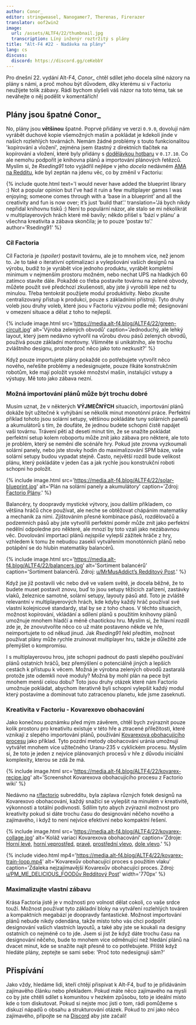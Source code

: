 ```yaml
---
author: Conor_
editor: stringweasel, Nanogamer7, Therenas, Firerazer
translator: oof2win2
image: 
  url: /assets/ALTF4/22/thumbnail.jpg
  transcription: Líný inženýr roztržitý s plány
title: "Alt-F4 #22 - Nadávka na plány"
lang: cs
discuss:
  discord: https://discord.gg/ceKebbY
---
```


Pro dnešní 22. vydání Alt-F4, *Conor_* chtěl sdílet jeho docela silné názory na plány s námi, a proč mohou být důvodem, díky kterému si v Factoriu neužijete tolik zábavy. Rádi bychom slyšeli váš názor na toto téma, tak se neváhejte o něj podělit v komentářích! 

## Plány jsou špatné <author>Conor_</author>

No, plány jsou **většinou** špatné. Poprvé přidány ve verzi `0.9.0`, dovolují nám vyrábět duchové kopie všemožných mašin a pokládat je kdekoli jinde v našich rozlehlých továrnách. Nemám žádné problémy s touto funkcionalitou 'kopírování a vložení', zejména jsem štastný z direktních tlačítek na kopírování a vložení, které byly přidány s [dodělávkou hotbaru](https://www.factorio.com/blog/post/fff-278) v `0.17.10`. Co ale nemohu podpořit je knihovna plánů a importování plánových řetězců. Myslím si, že *Rseding91* toto vyjádřil nejlépe v jeho *docela* nedávném [AMA na Redditu](https://www.reddit.com/r/factorio/comments/in5d3i/developer_technicaloriented_ama/g45d2t3/?context=1), kde byl zeptán na jdenu věc, co by změnil v Factoriu:

{% include quote.html text='I would never have added the blueprint library :) Not a popular opinion but I’ve had it ruin a few multiplayer games I was enjoying; someone comes through with a ’base in a blueprint’ and all the creativity and fun is now over; it’s just ’build that’.' translation='Já bych nikdy nepřidal knihovnu tisků :) Není to populární názor, ale stalo se mi několikrát v multiplayerových hrách které mě bavily; někdo přišel s ’bází v plánu’ a všechna kreativita a zábava skončila; je to pouze ’postav to’.' author='Rseding91' %}

### Cíl Factoria

Cíl Factoria je *(spoiler)* postavit továrnu, ale je to mnohem více, než jenom to. Je to také o iterativní optimalizaci a vylepšování vašich designů na výrobu, budiž to je vyrábět více jednoho produktu, vyrábět kompletní minimum v nejmenším prostoru možném, nebo nechat UPS na hladkých 60 zatímco stavíte dále. Pokaždé co třeba postavíte továrnu na zelené obvody, můžete použít své předchozí zkušenosti, aby jste ji vyrobili lépe než tu minulou. Třeba tentokrát použijete modul produktivity. Nebo zkusíte centralizovaný přístup k produkci, pouze s základními přístroji. Tyto druhy voleb jsou druhy voleb, které jsou v Factoriu výzvou podle mě; designování v omezení situace a dělat z toho to nejlepší.

{% include image.html src='https://media.alt-f4.blog/ALTF4/22/green-circuit.jpg' alt='Výroba zelených obvodů' caption='Jednoduchý, ale lehký layout, který jsem nedávno vytvořil na vůrobu dvou pásů zelených obvodů, používá pouze základní montovny. Všimněte si unikátního, ale trochu zvláštního designu, protože proč něco jako toto nezkusit?' %}

Když pouze importujete plány pokaždé co potřebujete vytvořit něco nového, neřešíte problémy a nedesignujete, pouze říkáte konstrukčním robotům, kde mají položit vysoké množství mašin, instalující vstupy a výstupy. Mě toto jako zábava nezní.

### Možná importování plánů může být trochu dobré

Musím uznat, že v některých **VÝJMEČNÝCH** situacích, importování plánů dokáže být užitečné k vyhýbání se několik minut monotónní práce. Perfektní příklad tohoto jsou solární setupy, většinou pokládáte tuny solárních panelů a akumulátorů s tím, že doufáte, že jednou budete schopni čistě napájet vaši továrnu. Trávení pěti až deseti minut tím, že se snažíte pokládat perfektní setup kolem roboportu může znít jako zábava pro některé, ale toto je problém, který se nemění dle scénáře hry. Pokud jste zrovna vyzkoumali solární panely, nebo jste stovky hodin do maximalizování SPM báze, vaše solární setupy budou vypadat stejně. Často, největší rozdíl bude velikost plánu, který pokládáte v jeden čas a jak rychle jsou konstrukční roboti schopni ho položit.

{% include image.html src='https://media.alt-f4.blog/ALTF4/22/solar-blueprint.jpg' alt='Plán na solární panely a akumulátory' caption='Zdroj: <a href="https://factorioprints.com/view/-KYeNAYQVgk2DcbuORde">Factorio Plány</a>.' %}

Balancéry, ty doopravdy mystické výtvory, jsou dalším příkladem, co většina hráčů chce používat, ale neche se obtěžovat chápáním matematiky a mechanik za nimi. Zjištováním přesné kombinace pásů, rozdělovačů a podzemních pásů aby jste vytvořili perfektní poměr může znít jako perfektní nedělní odpoledne pro některé, ale mnozí by toto vzali jako nezábavnou věc. Dovolování importaci plánů *nejspíše* vylepší zážitek hráče z hry, vzhledem k tomu že nebudou zaseklí vytvářením monotónních plánů nebo potápění se do hlubin matematiky balancérů.

{% include image.html src='https://media.alt-f4.blog/ALTF4/22/balancers.jpg' alt='Sortiment balancérů' caption='Sortiment balancérů. Zdroj: <a href="https://www.reddit.com/r/factorio/comments/bf600q/my_take_on_balancers_designed_to_help_understand/">u/MrMusAddict’s Redditový Post</a>.' %}

Když jse již postavili věc nebo dvě ve vašem světě, je docela běžné, že to budete muset postavit znovu, buď to jsou setupy těžících zařízení, zastávky vlaků, železnice samotné, solární setupy, layouty pásů atd. Toto je zvláště relevantní v multiplayerových hrách, kde kdyby každý hráč používal své vlastní kolejnicové standardy, stal by se z toho chaos. V těchto situacích, možnost kopírování, vkládání a sdílení plánů s použitím knihovny plánů umožnuje mnohem hladčí a méně chaotickou hru. Myslím si, že hlavní rozdíl zde je, že znovutvoříte něco co už máte postaveno někde ve hře, neimportujete to od někud jinud. Jak *Rseding91* řekl předtím, možnost používat plány může rychle zruinovat multiplayer hru, takže je důležité zde přemýšlet o kompromisu.

I s multiplayerovou hrou, jste schopni padnout do pasti slepého používání plánů ostatních hráčů, bez přemýšlení o potenciálně jiných a lepších cestách k přístupu k věcem. Možná je výrobna zelených obvodů zastaralá protože jste odemkli nové moduly? Možná by mohl plán na pece být mnohem menší celou dobu? Toto jsou druhy otázek které nám Factorio umožnuje pokládat, abychom iterativně byli schopni vylepšit každý modul který postavíme a dominovat tuto zatracenou planetu, kde jsme zaseknuti.

### Kreativita v Factoriu - Kovarexovo obohacování

Jako konečnou poznámku před mým závěrem, chtěl bych zvýraznit pouze kolik prostoru pro kreativitu existuje v této hře a ztracené příležitosti, které vznikají z slepého importování plánů, používání [Kovarexova obohacujícího procesu](https://wiki.factorio.com/Kovarex_enrichment_process) jako příklad. Tyto pozdní metody obohacování uránia umožnují vytvářet mnohem více užitečného Uranu-235 v cyklickém procesu. Myslím si, že toto je jeden z nejvíce plánovaných procesů v hře z důvodu iniciální komplexity, kterou se zdá že má.

{% include image.html src='https://media.alt-f4.blog/ALTF4/22/kovarex-recipe.jpg' alt='Screenshot Kovarexova obohacujícího procesu z Factorio wiki' %}

Nedávno na [r/factorio](https://www.reddit.com/r/factorio/) subredditu, byla záplava různých fotek designů na Kovarexovo obohacování, každý snažící se vylepšit na minulém v kreativitě, výkonnosti a totální podivnosti. Sdílím tyto abych zvýraznil možnost pro kreativity pokud si dáte trochu času do designování něčeho nového a zajímavého, i když to není nejvíce efektivní nebo kompaktní řešení.

{% include image.html src='https://media.alt-f4.blog/ALTF4/22/kovarex-collage.jpg' alt='Koláž variací Kovarexova obohacování' caption='Zdroje: <a href="https://www.reddit.com/r/factorio/comments/it53gn/so_i_built_a_kovarex_enrichment_process_setup/">Horní levé</a>, <a href="https://www.reddit.com/r/factorio/comments/ju509t/my_noobish_try_at_kovarex_enrichment/">horní veprostřed</a>, <a href="https://www.reddit.com/r/factorio/comments/jkmkyc/my_overkill_beaconed_buffered_uranium_processing/">pravé</a>, <a href="https://www.reddit.com/r/factorio/comments/hrumlj/beaconed_kovarex_processing_with_no_circuits/">prostřední vlevo</a>, <a href="https://www.reddit.com/r/factorio/comments/hgb8zn/the_1_million_monkeys_method_of_kovarex_enrichment/">dole vlevo</a>.' %}

{% include video.html mp4='https://media.alt-f4.blog/ALTF4/22/kovarex-train-loop.mp4' alt='Kovarexův obohacující proces s použitím vlaku' caption='Zdaleka nejzajímavější Kovarexův obohacující proces. Zdroj: <a href="https://www.reddit.com/r/factorio/comments/jj4nsl/my_take_on_kovarex_circle_nuketrain_violently/">u/PM_ME_DELICIOUS_FOODův Redditový Post</a>' width='770px' %}

### Maximalizujte vlastní zábavu

Krása Factoria jistě je v možnosti pro volnost dělat cokoli, co vaše srdce touží. Možnost používat tyto základní bloky na vytváření rozlehlých továren a kompaktních megabází je doopravdy fantastické. Možnost importování plánů nebude nikdy odendána, takže místo toho vás chci podpořit designování vašich vlastních layoutů, a také aby jste se koukali na designy ostatních co nejméně co to jde. Jsem si jist že když dáte trochu času na designování něčeho, bude to mnohem více odměnující než hledání plánů na dvacet minut, kde se snažíte najít přesně to co potřebujete. Příště když hledáte plány, zeptejte se sami sebe: 'Proč toto nedesignuji sám?'

## Přispívání

Jako vždy, hledáme lidi, kteří chtějí přispívat k Alt-F4, buď to je přidáváním zajímavěho článku nebo překladem. Pokud máte něco zajímavého na mysli co by jste chtěli sdílet s komunitou v hezkém způsobu, toto je ideální místo kde o tom diskutovat. Pokud si nejste moc jisti o tom, rádi pomůžeme s diskuzí nápadů o obsahu a strukturování otázek. Pokud to zní jako něco zajímavého, připojte se na [Discord](https://discord.gg/nxnCFkb) aby jste začali!
